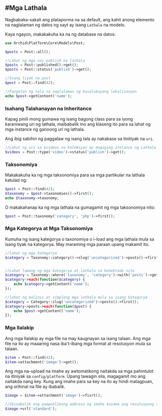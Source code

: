 #Mga Lathala
----------
Nagbabaka-sakali ang plataporma na sa default, ang kahit anong elemento na naglalaman ng datos ng sayt ay isang `Lathala` na modelo.

Kaya ngayon, makakakuha ka na ng database na datos:

```php
use Orchid\Platform\Core\Models\Post;

$posts = Post::all();
```

```php
//Lahat ng mga nai-publish na lathala
$posts = Post::published()->get();
$posts = Post::status('publish')->get();

//Isang tiyak na post
$post = Post::find(42);

//Pangalan ng tala na naglalaman ng kasalukuyang lokalisasyon
echo $post->getContent('name');

```


### Isahang Talahanayan na Inheritance

Kapag pinili mong gumawa ng isang bagong class para sa iyong karaniwang uri ng lathala, maibabalik mo ang klaseng ito para sa lahat ng mga instance ng ganoong uri ng lathala.

Ang ibig sabihin ng paggalaw ng isang tala ay nakabase sa tinitiyak na `uri`.
```php
//Lahat ng uri sa $videos na koleksyon ay magiging instance ng Lathala
$videos = Post::type('video')->status('publish')->get();
```


### Taksonomiya

Makakakuha ka ng mga taksonomiya para sa mga partikular na lathala katulad ng:

```php
$post = Post::find(42);
$taxonomy = $post->taxonomies()->first();
echo $taxonomy->taxonomy;
```

O makakahanap ka ng mga lathala na gumagamit ng mga taksonomiya nito:

```php
$post = Post::taxonomy('category', 'php')->first();
```

### Mga Kategorya at Mga Taksonomiya

Kumuha ng isang kategorya o taxonomiya o i-load ang mga lathala mula sa isang tiyak na kategorya. May maraming mga paraan
upang makamit ito.


```php
//lahat ng mga kategorya
$category = Taxonomy::category()->slug('uncategorized')->posts()->first();


//Lahat lamang ng mga kategorya at lathala na konektado nito
$category = Taxonomy::where('taxonomy', 'category')->with('posts')->get();
$category->each(function($category) {
    echo $category->getContent('name');
});

//lahat ng malinis at simpleng mga lathala mula sa isang kategorya
$category = Category::slug('uncategorized')->posts()->first();
$category->posts->each(function($post) {
    echo $post->getContent('name');
});
```

### Mga Ilalakip

Ang mga Ilalakip ay mga file na may kaugnayan sa isang talaan.
Ang mga file na ito ay maaaring nasa iba't-ibang mga format at resolusyon mula sa talaan.


```php
$item = Post::find(42);
$item->attachment('image')->get();
```

Ang mga na-upload na imahe ay awtomatikong naitakda sa mga pahintulot na itiniyak sa `config/platform`.
Upang tawagin sila, magagamit mo ang naitakda nang key.
Kung ang imahe para sa key na ito ay hindi matagpuan, ang orihinal na file ay ibabalik.

```php
$image = $item->attachment('image')->fisrt();

//Ibinabalik ang pampublikong address ng imahe kasama ang resolusyong set
$image->url('standard');
```
